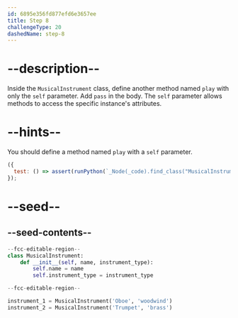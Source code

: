 ```yaml
---
id: 6895e356fd877efd6e3657ee
title: Step 8
challengeType: 20
dashedName: step-8
---
```


# --description--


Inside the `MusicalInstrument` class, define another method named `play` with only the `self` parameter. Add `pass` in the body. The `self` parameter allows methods to access the specific instance's attributes.

# --hints--

You should define a method named `play` with a `self` parameter.

```js
({
  test: () => assert(runPython(`_Node(_code).find_class("MusicalInstrument").find_function("play").has_args("self")`))
});
```

# --seed--

## --seed-contents--

```py
--fcc-editable-region--
class MusicalInstrument:
    def __init__(self, name, instrument_type):
        self.name = name
        self.instrument_type = instrument_type

--fcc-editable-region--

instrument_1 = MusicalInstrument('Oboe', 'woodwind')
instrument_2 = MusicalInstrument('Trumpet', 'brass')

```
